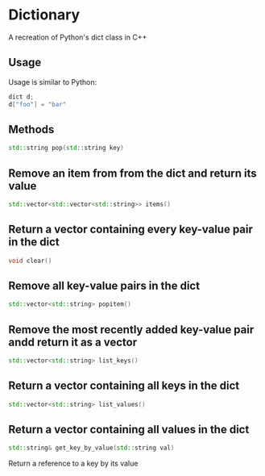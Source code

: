 # Dictionary
A recreation of Python's dict class in C++
## Usage
Usage is similar to Python:
```cpp
dict d;
d["foo"] = "bar"
```
## Methods
```cpp
std::string pop(std::string key)
```
Remove an item from from the dict and return its value
---
```cpp
std::vector<std::vector<std::string>> items()
```
Return a vector containing every key-value pair in the dict
---
```cpp
void clear()
```
Remove all key-value pairs in the dict
---
```cpp
std::vector<std::string> popitem()
```
Remove the most recently added key-value pair andd return it as a vector
---
```cpp
std::vector<std::string> list_keys()
```
Return a vector containing all keys in the dict
---
```cpp
std::vector<std::string> list_values()
```
Return a vector containing all values in the dict
---
```cpp
std::string& get_key_by_value(std::string val)
```
Return a reference to a key by its value
